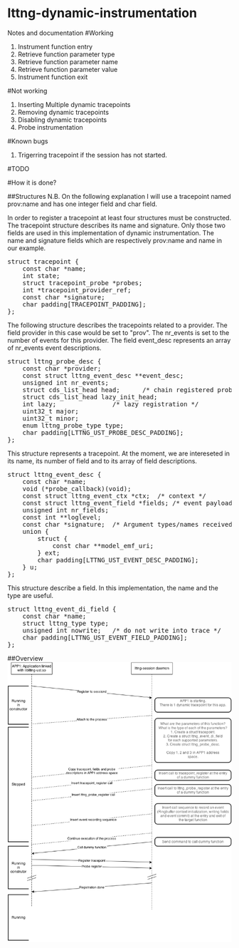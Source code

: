 lttng-dynamic-instrumentation
=============================

Notes and documentation
#Working
1. Instrument function entry
2. Retrieve function parameter type
3. Retrieve function parameter name
4. Retrieve function parameter value
5. Instrument function exit

#Not working

1. Inserting Multiple dynamic tracepoints
2. Removing dynamic tracepoints
3. Disabling dynamic tracepoints
4. Probe instrumentation

#Known bugs
1. Trigerring tracepoint if the session has not started.

#TODO

#How it is done?


##Structures
N.B. On the following explanation I will use a tracepoint named prov:name and has one integer field and char field.

In order to register a tracepoint at least four structures must be constructed. 
The tracepoint structure describes its name and signature. Only those two fields are used in this implementation of dynamic instrumentation. The name and signature fields which are respectively prov:name and name in our example.

<pre>
struct tracepoint {
	const char *name;
	int state;
	struct tracepoint_probe *probes;
	int *tracepoint_provider_ref;
	const char *signature;
	char padding[TRACEPOINT_PADDING];
};
</pre>

The following structure describes the tracepoints related to a provider. The field provider in this case would be set to "prov". The nr_events is set to the number of events for this provider. The field event_desc represents an array of nr_events event descriptions.

<pre>
struct lttng_probe_desc {
	const char *provider;
	const struct lttng_event_desc **event_desc;
	unsigned int nr_events;
	struct cds_list_head head;		/* chain registered probes */
	struct cds_list_head lazy_init_head;
	int lazy;				/* lazy registration */
	uint32_t major;
	uint32_t minor;
	enum lttng_probe_type type;
	char padding[LTTNG_UST_PROBE_DESC_PADDING];
};
</pre>

This structure represents a tracepoint. At the moment, we are intereseted in its name, its number of field and to its array of field descriptions.
<pre>
struct lttng_event_desc {
	const char *name;
	void (*probe_callback)(void);
	const struct lttng_event_ctx *ctx;	/* context */
	const struct lttng_event_field *fields;	/* event payload */
	unsigned int nr_fields;
	const int **loglevel;
	const char *signature;	/* Argument types/names received */
	union {
		struct {
			const char **model_emf_uri;
		} ext;
		char padding[LTTNG_UST_EVENT_DESC_PADDING];
	} u;
};
</pre>
This structure describe a field. In this implementation, the name and the type are useful.
<pre>
struct lttng_event_di_field {
	const char *name;
	struct lttng_type type;
	unsigned int nowrite;	/* do not write into trace */
	char padding[LTTNG_UST_EVENT_FIELD_PADDING];
};
</pre>



##Overview
![Alt text](img/lttng-di.png "High level diagram")



